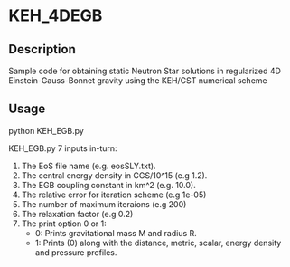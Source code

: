 # KEH_4DEGB

## Description

Sample code for obtaining static Neutron Star solutions in regularized 4D Einstein-Gauss-Bonnet gravity using the KEH/CST numerical scheme

## Usage

python KEH_EGB.py

KEH_EGB.py  7 inputs in-turn:

1. The EoS file name (e.g. eosSLY.txt).
2. The central energy density in CGS/10^15 (e.g 1.2).
3. The EGB coupling constant in km^2 (e.g. 10.0).
4. The relative error for iteration scheme (e.g 1e-05)
5. The number of maximum iteraions (e.g 200)
6. The relaxation factor (e.g 0.2)
7. The print option 0 or 1:
    -  0: Prints gravitational mass M and radius R.
    -  1: Prints (0) along with the distance, metric, scalar, energy density and pressure profiles.
